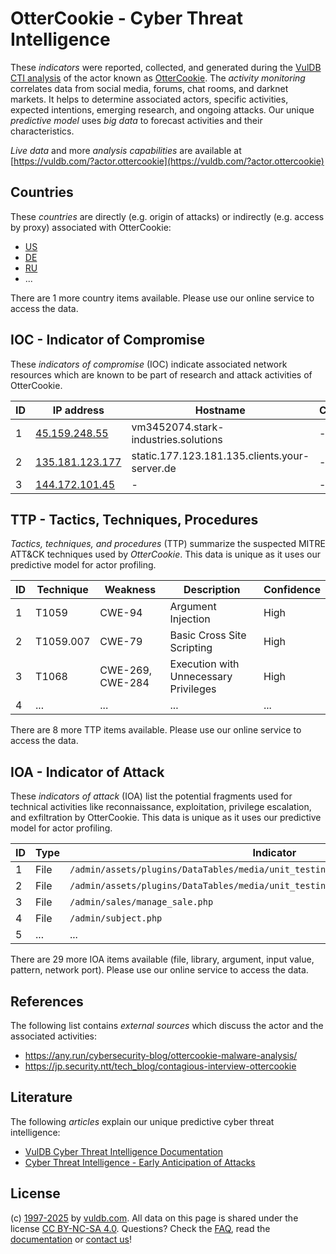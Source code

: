 # OtterCookie - Cyber Threat Intelligence

These _indicators_ were reported, collected, and generated during the [VulDB CTI analysis](https://vuldb.com/?kb.cti) of the actor known as [OtterCookie](https://vuldb.com/?actor.ottercookie). The _activity monitoring_ correlates data from social media, forums, chat rooms, and darknet markets. It helps to determine associated actors, specific activities, expected intentions, emerging research, and ongoing attacks. Our unique _predictive model_ uses _big data_ to forecast activities and their characteristics.

_Live data_ and more _analysis capabilities_ are available at [https://vuldb.com/?actor.ottercookie](https://vuldb.com/?actor.ottercookie)

## Countries

These _countries_ are directly (e.g. origin of attacks) or indirectly (e.g. access by proxy) associated with OtterCookie:

* [US](https://vuldb.com/?country.us)
* [DE](https://vuldb.com/?country.de)
* [RU](https://vuldb.com/?country.ru)
* ...

There are 1 more country items available. Please use our online service to access the data.

## IOC - Indicator of Compromise

These _indicators of compromise_ (IOC) indicate associated network resources which are known to be part of research and attack activities of OtterCookie.

ID | IP address | Hostname | Campaign | Confidence
-- | ---------- | -------- | -------- | ----------
1 | [45.159.248.55](https://vuldb.com/?ip.45.159.248.55) | vm3452074.stark-industries.solutions | - | High
2 | [135.181.123.177](https://vuldb.com/?ip.135.181.123.177) | static.177.123.181.135.clients.your-server.de | - | High
3 | [144.172.101.45](https://vuldb.com/?ip.144.172.101.45) | - | - | High

## TTP - Tactics, Techniques, Procedures

_Tactics, techniques, and procedures_ (TTP) summarize the suspected MITRE ATT&CK techniques used by _OtterCookie_. This data is unique as it uses our predictive model for actor profiling.

ID | Technique | Weakness | Description | Confidence
-- | --------- | -------- | ----------- | ----------
1 | T1059 | CWE-94 | Argument Injection | High
2 | T1059.007 | CWE-79 | Basic Cross Site Scripting | High
3 | T1068 | CWE-269, CWE-284 | Execution with Unnecessary Privileges | High
4 | ... | ... | ... | ...

There are 8 more TTP items available. Please use our online service to access the data.

## IOA - Indicator of Attack

These _indicators of attack_ (IOA) list the potential fragments used for technical activities like reconnaissance, exploitation, privilege escalation, and exfiltration by OtterCookie. This data is unique as it uses our predictive model for actor profiling.

ID | Type | Indicator | Confidence
-- | ---- | --------- | ----------
1 | File | `/admin/assets/plugins/DataTables/media/unit_testing/templates/deferred_table.php` | High
2 | File | `/admin/assets/plugins/DataTables/media/unit_testing/templates/html_table.php` | High
3 | File | `/admin/sales/manage_sale.php` | High
4 | File | `/admin/subject.php` | High
5 | ... | ... | ...

There are 29 more IOA items available (file, library, argument, input value, pattern, network port). Please use our online service to access the data.

## References

The following list contains _external sources_ which discuss the actor and the associated activities:

* https://any.run/cybersecurity-blog/ottercookie-malware-analysis/
* https://jp.security.ntt/tech_blog/contagious-interview-ottercookie

## Literature

The following _articles_ explain our unique predictive cyber threat intelligence:

* [VulDB Cyber Threat Intelligence Documentation](https://vuldb.com/?kb.cti)
* [Cyber Threat Intelligence - Early Anticipation of Attacks](https://www.scip.ch/en/?labs.20201022)

## License

(c) [1997-2025](https://vuldb.com/?kb.changelog) by [vuldb.com](https://vuldb.com/?kb.about). All data on this page is shared under the license [CC BY-NC-SA 4.0](https://creativecommons.org/licenses/by-nc-sa/4.0/). Questions? Check the [FAQ](https://vuldb.com/?kb.faq), read the [documentation](https://vuldb.com/?kb) or [contact us](https://vuldb.com/?contact)!
